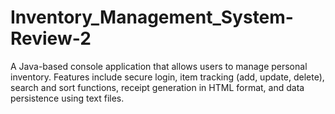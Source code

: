 # Inventory_Management_System-Review-2
A Java-based console application that allows users to manage personal inventory. Features include secure login, item tracking (add, update, delete), search and sort functions, receipt generation in HTML format, and data persistence using text files.
